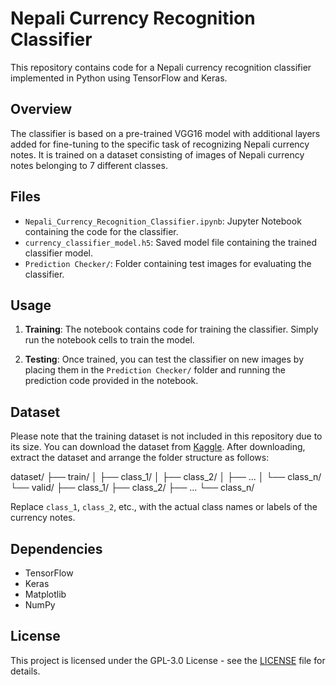 # Nepali Currency Recognition Classifier

This repository contains code for a Nepali currency recognition classifier implemented in Python using TensorFlow and Keras.

## Overview

The classifier is based on a pre-trained VGG16 model with additional layers added for fine-tuning to the specific task of recognizing Nepali currency notes. It is trained on a dataset consisting of images of Nepali currency notes belonging to 7 different classes.

## Files

- `Nepali_Currency_Recognition_Classifier.ipynb`: Jupyter Notebook containing the code for the classifier.
- `currency_classifier_model.h5`: Saved model file containing the trained classifier model.
- `Prediction Checker/`: Folder containing test images for evaluating the classifier.

## Usage

1. **Training**: The notebook contains code for training the classifier. Simply run the notebook cells to train the model.

2. **Testing**: Once trained, you can test the classifier on new images by placing them in the `Prediction Checker/` folder and running the prediction code provided in the notebook.

## Dataset

Please note that the training dataset is not included in this repository due to its size. You can download the dataset from [Kaggle](https://www.kaggle.com/datasets/gauravneupane/nepali-rupees-collection). After downloading, extract the dataset and arrange the folder structure as follows:

dataset/
├── train/
│   ├── class_1/
│   ├── class_2/
│   ├── ...
│   └── class_n/
└── valid/
    ├── class_1/
    ├── class_2/
    ├── ...
    └── class_n/


Replace `class_1`, `class_2`, etc., with the actual class names or labels of the currency notes.

## Dependencies

- TensorFlow
- Keras
- Matplotlib
- NumPy

## License

This project is licensed under the GPL-3.0 License - see the [LICENSE](LICENSE) file for details.

